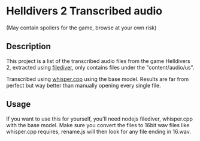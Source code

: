 # Helldivers 2 Transcribed audio

(May contain spoilers for the game, browse at your own risk)

## Description

This project is a list of the transcribed audio files from the game Helldivers 2, extracted using [filediver](https://github.com/xypwn/filediver), only contains files under the "content/audio/us".

Transcribed using [whisper.cpp](https://github.com/ggerganov/whisper.cpp) using the base model. Results are far from perfect but way better than manually opening every single file.

## Usage

If you want to use this for yourself, you'll need nodejs filediver, whisper.cpp with the base model. Make sure you convert the files to 16bit wav files like whisper.cpp requires, rename.js will then look for any file ending in 16.wav.
